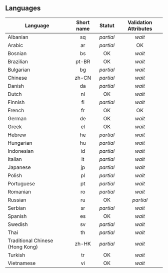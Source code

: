 
## Languages

| Language | Short name | Statut | Validation Attributes |
|----------|:----------:|:------:|:---------------------:|
| Albanian | sq | *partial* | *wait*
| Arabic | ar | *partial* | OK
| Bosnian | bs | OK | *wait*
| Brazilian | pt-BR | OK | *wait*
| Bulgarian | bg | *partial* | *wait*
| Chinese | zh-CN | *partial* | *wait*
| Danish | da | *partial* | *wait*
| Dutch | nl | OK | *wait*
| Finnish | fi | *partial* | *wait*
| French | fr | OK | OK
| German | de | OK | *wait*
| Greek | el | OK | *wait*
| Hebrew | he | *partial* | *wait*
| Hungarian | hu | *partial* | *wait*
| Indonesian | id | *partial* | *wait*
| Italian | it | *partial* | *wait*
| Japanese | jp | *partial* | *wait*
| Polish | pl | *partial* | *wait*
| Portuguese | pt | *partial* | *wait*
| Romanian | ro | *partial* | *wait*
| Russian | ru | OK | *partial*
| Serbian | sr | *partial* | *wait*
| Spanish | es | OK | *wait*
| Swedish | sv | *partial* | *wait*
| Thai | th | *partial* | *wait*
| Traditional Chinese (Hong Kong) | zh-HK | *partial* | *wait*
| Turkish | tr | OK | *wait*
| Vietnamese | vi | OK | *wait*
